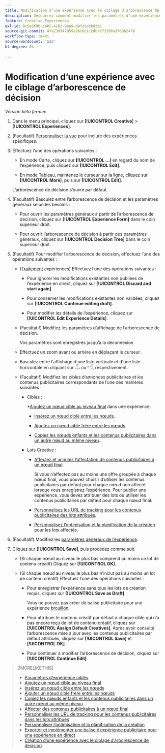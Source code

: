 ```yaml
---
title: Modification d’une expérience avec le ciblage d’arborescence de décision
description: Découvrez comment modifier les paramètres d’une expérience publicitaire ciblée à l’aide d’une arborescence de décision.
feature: Creative Experiences
exl-id: 8c5e8f9b-c405-41b2-98a9-da7c5debd3e1
source-git-commit: 47a230347059a26c6c1c2db7c73306a376062478
workflow-type: tm+mt
source-wordcount: '523'
ht-degree: 0%

---
```


# Modification d’une expérience avec le ciblage d’arborescence de décision

*Version bêta fermée*

1. Dans le menu principal, cliquez sur **[!UICONTROL Creative]** > **[!UICONTROL Experiences]**.

1. (Facultatif) [Personnaliser la vue](/help/creative/introduction/customize-data-views.md) pour inclure des expériences spécifiques.

1. Effectuez l’une des opérations suivantes :

   * En mode Carte, cliquez sur **[!UICONTROL ...]** en regard du nom de l’expérience, puis cliquez sur **[!UICONTROL Edit]**.

   * En mode Tableau, maintenez le curseur sur la ligne, cliquez sur **[!UICONTROL More]**, puis sur **[!UICONTROL Edit]**.

   L’arborescence de décision s’ouvre par défaut.

1. (Facultatif) Basculez entre l’arborescence de décision et les paramètres généraux selon les besoins :

   * Pour ouvrir les paramètres généraux à partir de l’arborescence de décision, cliquez sur **[!UICONTROL Experience Form]** dans le coin supérieur droit.

   * Pour ouvrir l’arborescence de décision à partir des paramètres généraux, cliquez sur **[!UICONTROL Decision Tree]** dans le coin supérieur droit.

1. (Facultatif) Pour modifier l’arborescence de décision, effectuez l’une des opérations suivantes :

   * ([Traitement](experience-about.md#experience-statuses) expériences) Effectuez l’une des opérations suivantes :

      * Pour ignorer les modifications existantes non publiées de l’expérience en direct, cliquez sur **[!UICONTROL Discard and start again]**.

      * Pour conserver les modifications existantes non validées, cliquez sur **[!UICONTROL Continue editing draft]**.

      * Pour modifier les détails de l’expérience, cliquez sur **[!UICONTROL Edit Experience Details]**.

   * (Facultatif) Modifiez les paramètres d’affichage de l’arborescence de décision.

     Vos paramètres sont enregistrés jusqu’à la déconnexion.

   * Effectuez un zoom avant ou arrière en déplaçant le curseur.

   * Basculez entre l&#39;affichage d&#39;une liste verticale et d&#39;une liste horizontale en cliquant sur ![Afficher en tant qu&#39;arborescence verticale](/help/creative/assets/tree-vertical.png "Afficher en tant qu&#39;arborescence verticale") ou ![Afficher comme arborescence horizontale](/help/creative/assets/tree-horizontal.png "Afficher comme arborescence horizontale"), respectivement.

   * (Facultatif) Modifiez les cibles d’annonces publicitaires et les contenus publicitaires correspondants de l’une des manières suivantes :

      * Cibles :

        *[Ajoutez un nœud cible au niveau final](experience-target-node-add-final.md) dans une expérience.

         * [Insérez un nœud cible entre les nœuds](experience-target-node-add-inner.md).

         * [Ajoutez un nœud cible frère entre les nœuds](experience-target-node-add-sibling.md).

         * [Copiez les nœuds enfants et les contenus publicitaires dans un autre nœud au même niveau](experience-target-node-copy.md).

      * Lots Creative :

         * [Affectez et annulez l’affectation de contenus publicitaires à un nœud final](experience-assign-creative-bundles.md).

           Si vous n’affectez pas au moins une offre groupée à chaque nœud final, vous pouvez choisir d’utiliser les contenus publicitaires par défaut pour chaque nœud non affecté lorsque vous enregistrez l’expérience. Pour publier une expérience, vous devez attribuer des lots ou utiliser les contenus publicitaires par défaut pour chaque nœud final.

         * [Personnalisez les URL de tracking pour les contenus publicitaires des lots attribués](experience-tracking-urls-targeting.md).

         * [Personnalisez l’optimisation et la planification de la création](experience-optimization-scheduling-targeting.md) pour les lots affectés.

1. (Facultatif) Modifiez les [paramètres généraux de l’expérience](experience-settings-targeting.md).

1. Cliquez sur **[!UICONTROL Save]**, puis procédez comme suit.

   * (Si chaque nœud au niveau le plus bas comprend au moins un lot de contenu créatif) Cliquez sur **[!UICONTROL OK]**.

   * (Si chaque nœud au niveau le plus bas n’inclut pas au moins un lot de contenu créatif) Effectuez l’une des opérations suivantes :

      * Pour enregistrer l’expérience sans tous les lots de création requis, cliquez sur **[!UICONTROL Save as Draft]**.

        Vous ne pouvez pas créer de balise publicitaire pour une expérience [brouillon](experience-about.md#experience-statuses).

      * Pour attribuer le contenu créatif par défaut à chaque cible qui n’a pas encore reçu de lot de contenu créatif, cliquez sur **[!UICONTROL Assign Default Creatives]**. Après avoir consulté l’arborescence mise à jour avec les contenus publicitaires par défaut attribués, cliquez sur **[!UICONTROL Save]** et **[!UICONTROL OK]**.

      * Pour continuer à modifier l’arborescence de décision, cliquez sur **[!UICONTROL Continue Edit]**.

>[!MORELIKETHIS]
>
>* [Paramètres d’expérience ciblés](experience-settings-targeting.md)
>* [Ajoutez un nœud cible au niveau final](experience-target-node-add-final.md)
>* [Insérez un nœud cible entre les nœuds](experience-target-node-add-inner.md)
>* [Ajouter un nœud cible frère entre les nœuds](experience-target-node-add-sibling.md)
>* [Copiez les nœuds enfants et les contenus publicitaires dans un autre nœud au même niveau](experience-target-node-copy.md)
>* [Affecter des contenus publicitaires à un nœud final](experience-assign-creative-bundles.md)
>* [Personnaliser les URL de tracking pour les contenus publicitaires dans les lots attribués](experience-tracking-urls-targeting.md)
>* [Personnaliser l’optimisation et la planification de la création](experience-optimization-scheduling-targeting.md)
>* [Exporter et implémenter une balise d’expérience publicitaire pour une expérience en direct](/help/creative/experiences/experience-tag-export.md)
>* [Création d’une expérience avec le ciblage d’arborescence de décision](experience-create-targeting.md)
